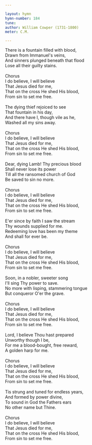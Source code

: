 ```yaml
---

layout: hymn
hymn-number: 184
tune: 
author: William Cowper (1731-1800)
meter: C.M.

---
```

There is a fountain filled with blood,<br>Drawn from Immanuel's veins,<br>And sinners plunged beneath that flood<br>Lose all their guilty stains.<br><br>Chorus<br>I do believe, I will believe<br>That Jesus died for me,<br>That on the cross He shed His blood,<br>From sin to set me free.<br><br>The dying thief rejoiced to see<br>That fountain in his day,<br>And there have I, though vile as he,<br>Washed all my sins away.<br><br>Chorus<br>I do believe, I will believe<br>That Jesus died for me,<br>That on the cross He shed His blood,<br>From sin to set me free.<br><br>Dear, dying Lamb! Thy precious blood<br>Shall never lose its power<br>Till all the ransomed church of God<br>Be saved to sin no more.<br><br>Chorus<br>I do believe, I will believe<br>That Jesus died for me,<br>That on the cross He shed His blood,<br>From sin to set me free.<br><br>E'er since by faith I saw the stream<br>Thy wounds supplied for me.<br>Redeeming love has been my theme<br>And shall for ever be.<br><br>Chorus<br>I do believe, I will believe<br>That Jesus died for me,<br>That on the cross He shed His blood,<br>From sin to set me free.<br><br>Soon, in a nobler, sweeter song<br>I'll sing Thy power to save.<br>No more with lisping, stammering tongue<br>But conqueror O'er the grave.<br><br>Chorus<br>I do believe, I will believe<br>That Jesus died for me,<br>That on the cross He shed His blood,<br>From sin to set me free.<br><br>Lord, I believe Thou hast prepared<br>Unworthy though I be,<br>For me a blood-bought, free reward,<br>A golden harp for me.<br><br>Chorus<br>I do believe, I will believe<br>That Jesus died for me,<br>That on the cross He shed His blood,<br>From sin to set me free.<br><br>Tis strung and tuned for endless years,<br>And formed by power divine,<br>To sound in God the Fathers ears<br>No other name but Thine.<br><br>Chorus<br>I do believe, I will believe<br>That Jesus died for me,<br>That on the cross He shed His blood,<br>From sin to set me free.<br><br><br>
